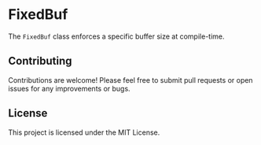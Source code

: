 # FixedBuf

The `FixedBuf` class enforces a specific buffer size at compile-time.

## Contributing

Contributions are welcome! Please feel free to submit pull requests or open
issues for any improvements or bugs.

## License

This project is licensed under the MIT License.
